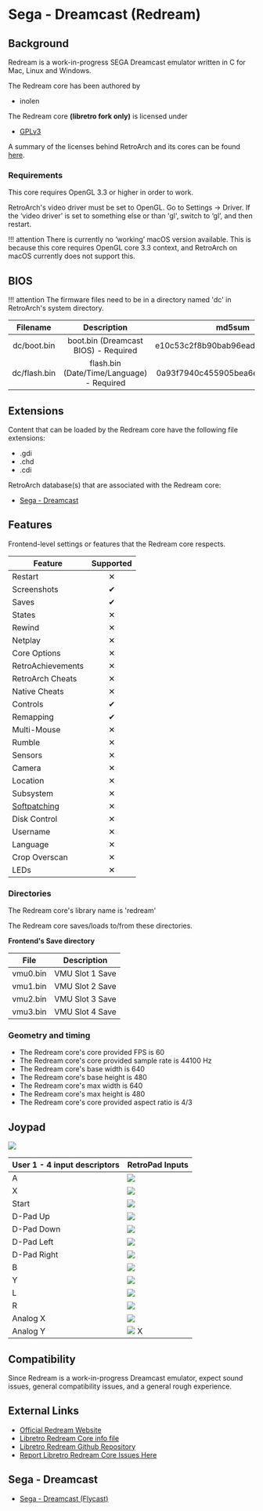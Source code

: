# Sega - Dreamcast (Redream)

## Background

Redream is a work-in-progress SEGA Dreamcast emulator written in C for Mac, Linux and Windows.

The Redream core has been authored by

- inolen

The Redream core **(libretro fork only)** is licensed under

- [GPLv3](https://github.com/libretro/redream/blob/master/LICENSE.txt)

A summary of the licenses behind RetroArch and its cores can be found [here](../development/licenses.md).

### Requirements

This core requires OpenGL 3.3 or higher in order to work.

RetroArch's video driver must be set to OpenGL. Go to Settings -> Driver. If the ‘video driver’ is set to something else or than 'gl', switch to ‘gl’, and then restart.

!!! attention
	There is currently no ‘working’ macOS version available. This is because this core requires OpenGL core 3.3 context, and RetroArch on macOS currently does not support this.

## BIOS

!!! attention
	The firmware files need to be in a directory named 'dc' in RetroArch's system directory.

| Filename     | Description                               |              md5sum              |
|:------------:|:-----------------------------------------:|:--------------------------------:|
| dc/boot.bin  | boot.bin (Dreamcast BIOS) - Required      | e10c53c2f8b90bab96ead2d368858623 |
| dc/flash.bin | flash.bin (Date/Time/Language) - Required | 0a93f7940c455905bea6e392dfde92a4 |

## Extensions

Content that can be loaded by the Redream core have the following file extensions:

- .gdi
- .chd
- .cdi

RetroArch database(s) that are associated with the Redream core:

- [Sega - Dreamcast](https://github.com/libretro/libretro-database/blob/master/rdb/Sega%20-%20Dreamcast.rdb)

## Features

Frontend-level settings or features that the Redream core respects.

| Feature           | Supported |
|-------------------|:---------:|
| Restart           | ✕         |
| Screenshots       | ✔         |
| Saves             | ✔         |
| States            | ✕         |
| Rewind            | ✕         |
| Netplay           | ✕         |
| Core Options      | ✕         |
| RetroAchievements | ✕         |
| RetroArch Cheats  | ✕         |
| Native Cheats     | ✕         |
| Controls          | ✔         |
| Remapping         | ✔         |
| Multi-Mouse       | ✕         |
| Rumble            | ✕         |
| Sensors           | ✕         |
| Camera            | ✕         |
| Location          | ✕         |
| Subsystem         | ✕         |
| [Softpatching](../guides/softpatching.md) | ✕         |
| Disk Control      | ✕         |
| Username          | ✕         |
| Language          | ✕         |
| Crop Overscan     | ✕         |
| LEDs              | ✕         |

### Directories

The Redream core's library name is 'redream'

The Redream core saves/loads to/from these directories.

**Frontend's Save directory**

| File     | Description     |
|:--------:|:---------------:|
| vmu0.bin | VMU Slot 1 Save |
| vmu1.bin | VMU Slot 2 Save |
| vmu2.bin | VMU Slot 3 Save |
| vmu3.bin | VMU Slot 4 Save |

### Geometry and timing

- The Redream core's core provided FPS is 60
- The Redream core's core provided sample rate is 44100 Hz
- The Redream core's base width is 640
- The Redream core's base height is 480
- The Redream core's max width is 640
- The Redream core's max height is 480
- The Redream core's core provided aspect ratio is 4/3

## Joypad

![](../image/controller/dc.png)

| User 1 - 4 input descriptors | RetroPad Inputs                               |
|------------------------------|-----------------------------------------------|
| A                            | ![](../image/retropad/retro_b.png)            |
| X                            | ![](../image/retropad/retro_y.png)            |
| Start                        | ![](../image/retropad/retro_start.png)        |
| D-Pad Up                     | ![](../image/retropad/retro_dpad_up.png)      |
| D-Pad Down                   | ![](../image/retropad/retro_dpad_down.png)    |
| D-Pad Left                   | ![](../image/retropad/retro_dpad_left.png)    | 
| D-Pad Right                  | ![](../image/retropad/retro_dpad_right.png)   |
| B                            | ![](../image/retropad/retro_a.png)            |
| Y                            | ![](../image/retropad/retro_a.png)            | 
| L                            | ![](../image/retropad/retro_l2.png)           |
| R                            | ![](../image/retropad/retro_r2.png)           |
| Analog X                     | ![](../image/retropad/retro_r3.png)           |
| Analog Y                     | ![](../image/retropad/retro_left_stick.png) X |

## Compatibility

Since Redream is a work-in-progress Dreamcast emulator, expect sound issues, general compatibility issues, and a general rough experience.

## External Links

- [Official Redream Website](https://redream.io/)
- [Libretro Redream Core info file](https://github.com/libretro/libretro-super/blob/master/dist/info/redream_libretro.info)
- [Libretro Redream Github Repository](https://github.com/libretro/redream)
- [Report Libretro Redream Core Issues Here](https://github.com/libretro/redream/issues)

## Sega - Dreamcast

- [Sega - Dreamcast (Flycast)](flycast.md)
